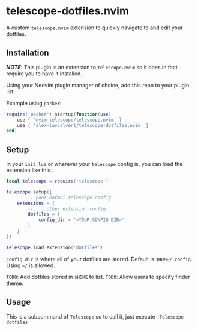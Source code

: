 # telescope-dotfiles.nvim

A custom `telescope.nvim` extension to quickly navigate to and edit your dotfiles.

## Installation

***NOTE***: This plugin is an extension to `telescope.nvim` so it does in fact require
you to have it installed.

Using your Neovim plugin manager of choice, add this repo to your plugin list.

Example using `packer`:

```lua
require('packer').startup(function(use)
    use { 'nvim-telescope/telescope.nvim' }
    use { 'alex-laycalvert/telescope-dotfiles.nvim' }
end)
```

## Setup

In your `init.lua` or wherever your `telescope` config is, you can load the extension
like this.

```lua
local telescope = require('telescope')

telescope.setup({
    -- ... your normal telescope config
    extensions = {
        -- ... other extension config
        dotfiles = {
            config_dir = '<YOUR CONFIG DIR>'
        }
    }
})

telescope.load_extension('dotfiles')
```

`config_dir` is where all of your dotfiles are stored. Default is `$HOME/.config`.
Using `~/` is allowed.

`TODO`: Add dotfiles stored in `$HOME` to list.
`TODO`: Allow users to specify finder theme.

## Usage

This is a subcommand of `Telescope` so to call it, just execute `:Telescope dotfiles`
